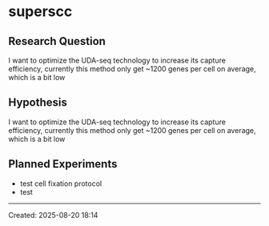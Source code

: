# superscc

## Research Question
I want to optimize the UDA-seq technology to increase its capture efficiency, currently this method only get ~1200 genes per cell on average, which is a bit low

## Hypothesis
I want to optimize the UDA-seq technology to increase its capture efficiency, currently this method only get ~1200 genes per cell on average, which is a bit low

## Planned Experiments
- test cell fixation protocol
- test

---
Created: 2025-08-20 18:14
